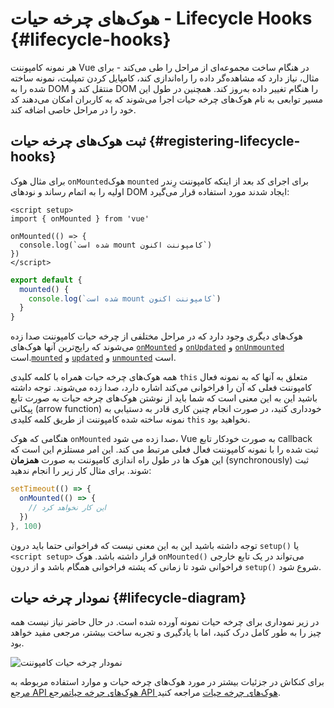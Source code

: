 # هوک‌های چرخه حیات - Lifecycle Hooks {#lifecycle-hooks}

هر نمونه کامپوننت Vue در هنگام ساخت مجموعه‌ای از مراحل را طی می‌کند - برای مثال،  نیاز دارد که مشاهده‌گر داده را راه‌اندازی کند، کامپایل کردن تمپلیت، نمونه ساخته شده را به DOM منتقل کند و DOM را هنگام تغییر داده به‌روز کند. همچنین در طول این مسیر توابعی به نام هوک‌های چرخه‌ حیات اجرا می‌شوند که به کاربران امکان می‌دهند کد خود را در مراحل خاصی اضافه کند.

## ثبت هوک‌های چرخه حیات {#registering-lifecycle-hooks}

برای مثال <span class="composition-api">هوک `onMounted`</span><span class="options-api">هوک `mounted`</span> برای اجرای کد بعد از اینکه کامپوننت رِندر اولیه را به اتمام رساند و نودهای DOM ایجاد شدند مورد استفاده قرار می‌گیرد:

<div class="composition-api">

```vue
<script setup>
import { onMounted } from 'vue'

onMounted(() => {
  console.log(`شده است mount کامپوننت اکنون`)
})
</script>
```

</div>
<div class="options-api">

```js
export default {
  mounted() {
    console.log(`شده است mount کامپوننت اکنون`)
  }
}
```

</div>

هوک‌های دیگری وجود دارد که در مراحل مختلفی از چرخه حیات کامپوننت صدا زده می‌شوند که رایج‌ترین آنها هوک‌های <span class="composition-api">[`onMounted`](/api/composition-api-lifecycle#onmounted) و [`onUpdated`](/api/composition-api-lifecycle#onupdated) و [`onUnmounted`](/api/composition-api-lifecycle#onunmounted) است.</span><span class="options-api">[`mounted`](/api/options-lifecycle#mounted) و [`updated`](/api/options-lifecycle#updated) و [`unmounted`](/api/options-lifecycle#unmounted) است.</span>

<div class="options-api">

همه هوک‌های چرخه حیات همراه با کلمه کلیدی `this` متعلق به آنها که به نمونه فعال کامپوننت فعلی که آن را فراخوانی می‌کند اشاره دارد، صدا زده می‌شوند. توجه داشته باشید این به این معنی است که شما باید از نوشتن هوک‌های چرخه حیات به صورت تابع پیکانی (arrow function) خودداری کنید، در صورت انجام چنین کاری قادر به دستیابی به نمونه ساخته شده کامپوننت از طریق کلمه کلیدی `this` نخواهید بود.

</div>

<div class="composition-api">

هنگامی که هوک `onMounted` صدا زده می شود، Vue به صورت خودکار تابع callback ثبت شده را با نمونه کامپوننت فعال فعلی مرتبط می کند. این امر مستلزم این است که این هوک ها در طول راه اندازی کامپوننت به صورت **همزمان** (synchronously) ثبت شوند. برای مثال کار زیر را انجام ندهید:

```js
setTimeout(() => {
  onMounted(() => {
    // این کار نخواهد کرد
  })
}, 100)
```

توجه داشته باشید این به این معنی نیست که فراخوانی حتما باید درون `setup()‎` یا `<script setup>` قرار داشته باشد. هوک `onMounted()‎` می‌تواند در یک تابع خارجی فراخوانی شود تا زمانی که پشته فراخوانی همگام باشد و از درون `setup()‎` شروع شود.

</div>

## نمودار چرخه حیات {#lifecycle-diagram}

در زیر نموداری برای چرخه حیات نمونه آورده شده است. در حال حاضر نیاز نیست همه چیز را به طور کامل درک کنید، اما با یادگیری و تجربه ساخت بیشتر، مرجعی مفید خواهد بود.

![نمودار چرخه حیات کامپوننت](./images/lifecycle.png)

<!-- https://www.figma.com/file/Xw3UeNMOralY6NV7gSjWdS/Vue-Lifecycle -->

برای کنکاش در جزئیات بیشتر در مورد هوک‌های چرخه حیات و موارد استفاده مربوطه به <span class="composition-api">[مرجع API هوک‌های چرخه حیات](/api/composition-api-lifecycle)</span><span class="options-api">[مرجع API هوک‌های چرخه حیات](/api/options-lifecycle)</span> مراجعه کنید.

